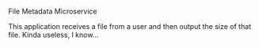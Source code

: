 File Metadata Microservice

This application receives a file from a user and then output the size of that file.  Kinda useless, I know...
